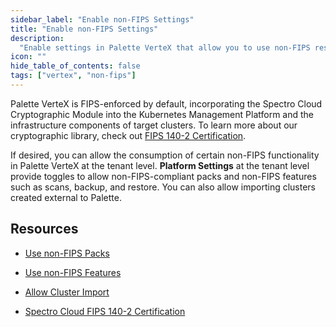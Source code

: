 ```yaml
---
sidebar_label: "Enable non-FIPS Settings"
title: "Enable non-FIPS Settings"
description:
  "Enable settings in Palette VerteX that allow you to use non-FIPS resources and perform non-FIPS compliant actions."
icon: ""
hide_table_of_contents: false
tags: ["vertex", "non-fips"]
---
```


Palette VerteX is FIPS-enforced by default, incorporating the Spectro Cloud Cryptographic Module into the Kubernetes
Management Platform and the infrastructure components of target clusters. To learn more about our cryptographic library,
check out [FIPS 140-2 Certification](../../../legal-licenses/compliance.md#fips-140-2).

If desired, you can allow the consumption of certain non-FIPS functionality in Palette VerteX at the tenant level.
**Platform Settings** at the tenant level provide toggles to allow non-FIPS-compliant packs and non-FIPS features such
as scans, backup, and restore. You can also allow importing clusters created external to Palette.

## Resources

- [Use non-FIPS Packs](../../system-management/enable-non-fips-settings/use-non-fips-addon-packs.md)

- [Use non-FIPS Features](../../system-management/enable-non-fips-settings/use-non-fips-features.md)

- [Allow Cluster Import](../../system-management/enable-non-fips-settings/allow-cluster-import.md)

- [Spectro Cloud FIPS 140-2 Certification](../../../legal-licenses/compliance.md#fips-140-2)

